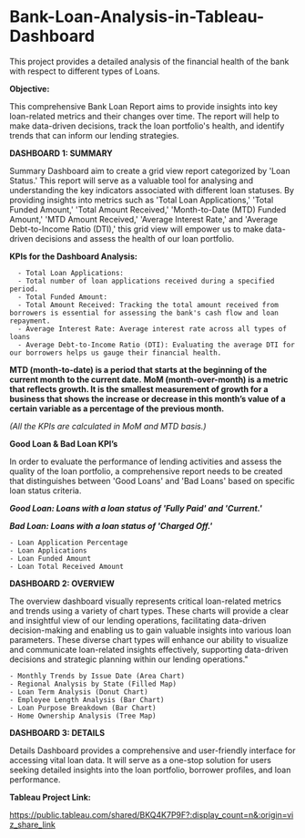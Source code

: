 # Bank-Loan-Analysis-in-Tableau-Dashboard
This project provides a detailed analysis of the financial health of the bank with respect to different types of Loans.

******Objective:******

  This comprehensive Bank Loan Report aims to provide insights into key loan-related metrics and their changes over time. The report will help to make data-driven decisions, track the loan portfolio's health, and identify trends that can inform our lending strategies.

****DASHBOARD 1: SUMMARY****

  Summary Dashboard aim to create a grid view report categorized by 'Loan Status.' This report will serve as a valuable tool for analysing and understanding the key indicators associated with different loan statuses. By providing insights into metrics such as 'Total Loan Applications,' 'Total Funded Amount,' 'Total Amount Received,' 'Month-to-Date (MTD) Funded Amount,' 'MTD Amount Received,' 'Average Interest Rate,' and 'Average Debt-to-Income Ratio (DTI),' this grid view will empower us to make data-driven decisions and assess the health of our loan portfolio.

  **KPIs for the Dashboard Analysis:**
  
      - Total Loan Applications: 
      - Total number of loan applications received during a specified period.
      - Total Funded Amount:
      - Total Amount Received: Tracking the total amount received from borrowers is essential for assessing the bank's cash flow and loan repayment.
      - Average Interest Rate: Average interest rate across all types of loans
      - Average Debt-to-Income Ratio (DTI): Evaluating the average DTI for our borrowers helps us gauge their financial health.

  **MTD (month-to-date) is a period that starts at the beginning of the current month to the current date.**
  **MoM (month-over-month) is a metric that reflects growth. It is the smallest measurement of growth for a business that shows the increase or decrease in this month’s value of a certain variable as a percentage of the previous month.**
  
  _(All the KPIs are calculated in MoM and MTD basis.)_

  
**Good Loan & Bad Loan KPI’s**

  In order to evaluate the performance of lending activities and assess the quality of the loan portfolio, a comprehensive report needs to be created that distinguishes between 'Good Loans' and 'Bad Loans' based on specific loan status criteria.

  _**Good Loan: Loans with a loan status of 'Fully Paid' and 'Current.'**_
  
  _**Bad Loan: Loans with a loan status of 'Charged Off.'**_
  
    - Loan Application Percentage
    - Loan Applications
    - Loan Funded Amount
    - Loan Total Received Amount

****DASHBOARD 2: OVERVIEW****
  
  The overview dashboard visually represents critical loan-related metrics and trends using a variety of chart types. These charts will provide a clear and insightful view of our lending operations, facilitating data-driven decision-making and enabling us to gain valuable insights into various loan parameters.
  These diverse chart types will enhance our ability to visualize and communicate loan-related insights effectively, supporting data-driven decisions and strategic planning within our lending operations."

    - Monthly Trends by Issue Date (Area Chart)
    - Regional Analysis by State (Filled Map)
    - Loan Term Analysis (Donut Chart)
    - Employee Length Analysis (Bar Chart)
    - Loan Purpose Breakdown (Bar Chart)
    - Home Ownership Analysis (Tree Map)
  
****DASHBOARD 3: DETAILS****

  Details Dashboard provides a comprehensive and user-friendly interface for accessing vital loan data. It will serve as a one-stop solution for users seeking detailed insights into the loan portfolio, borrower profiles, and loan performance.


**Tableau Project Link:** 

https://public.tableau.com/shared/BKQ4K7P9F?:display_count=n&:origin=viz_share_link
